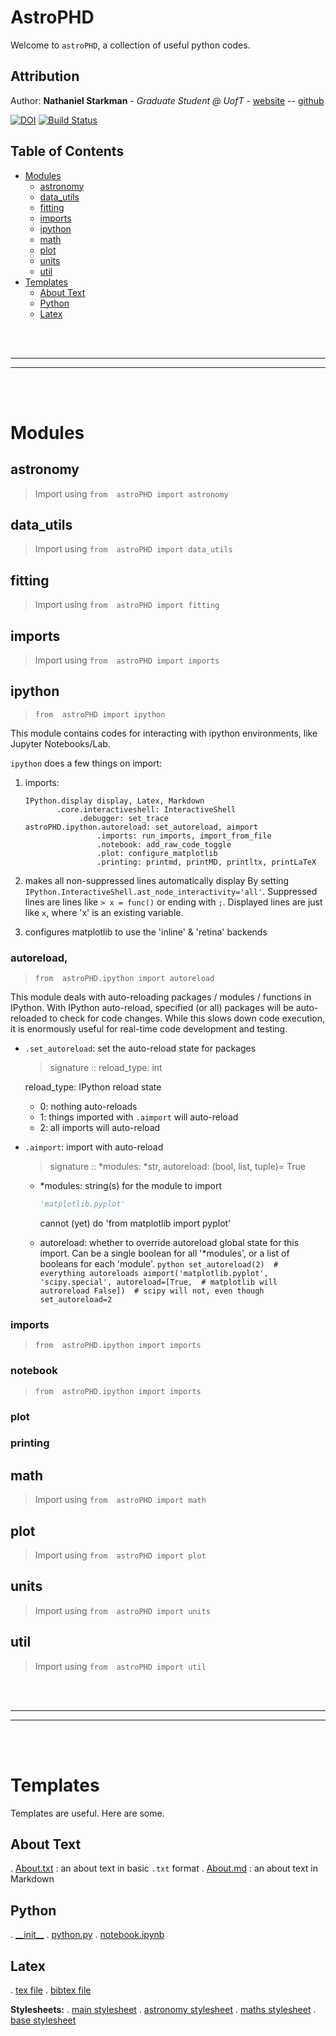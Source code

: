 # AstroPHD

Welcome to 	`astroPHD`, a collection of useful python codes.

## Attribution

Author: **Nathaniel Starkman** - *Graduate Student @ UofT* - [website](http://www.astro.utoronto.ca/~starkman/) -- [github](https://github.com/nstarman)

[![DOI](https://zenodo.org/badge/192425953.svg)](https://zenodo.org/badge/latestdoi/192425953)
[![Build Status](https://travis-ci.org/nstarman/astroPHD.svg?branch=master)](https://travis-ci.org/nstarman/astroPHD)


##  Table of Contents
<!-- MarkdownTOC levels="1,2" autolink="true" -->

- [Modules](#modules)
    - [astronomy](#astronomy)
    - [data_utils](#data_utils)
    - [fitting](#fitting)
    - [imports](#imports)
    - [ipython](#ipython)
    - [math](#math)
    - [plot](#plot)
    - [units](#units)
    - [util](#util)
- [Templates](#templates)
    - [About Text](#about-text)
    - [Python](#python)
    - [Latex](#latex)

<!-- /MarkdownTOC -->


<br><br>
- - -
- - -
<br><br>

<a id="modules"></a>
# Modules

<a id="astronomy"></a>
## astronomy
> Import using `from  astroPHD import astronomy`


<a id="data_utils"></a>
## data_utils
> Import using `from  astroPHD import data_utils`


<a id="fitting"></a>
## fitting
> Import using `from  astroPHD import fitting`


<a id="imports"></a>
## imports
> Import using `from  astroPHD import imports`


<a id="ipython"></a>
## ipython
> `from  astroPHD import ipython`

This module contains codes for interacting with ipython environments, like Jupyter Notebooks/Lab.

`ipython` does a few things on import:

1. imports:
    ```
    IPython.display display, Latex, Markdown
           .core.interactiveshell: InteractiveShell
                .debugger: set_trace
    astroPHD.ipython.autoreload: set_autoreload, aimport
                    .imports: run_imports, import_from_file
                    .notebook: add_raw_code_toggle
                    .plot: configure_matplotlib
                    .printing: printmd, printMD, printltx, printLaTeX
    ```
2. makes all non-suppressed lines automatically display
    By setting `IPython.InteractiveShell.ast_node_interactivity='all'`.
    Suppressed lines are lines like `> x = func()` or ending with `;`.
    Displayed lines are just like `x`, where 'x' is an existing variable.

3. configures matplotlib to use the 'inline' & 'retina' backends



<a id="autoreload"></a>
### autoreload,
> `from  astroPHD.ipython import autoreload`

This module deals with auto-reloading packages / modules / functions in IPython. With IPython auto-reload, specified (or all) packages will be auto-reloaded to check for code changes. While this slows down code execution, it is enormously useful for real-time code development and testing.

- `.set_autoreload`: set the auto-reload state for packages
    > signature :: reload_type: int

    reload_type: IPython reload state

    + 0: nothing auto-reloads
    + 1: things imported with `.aimport` will auto-reload
    + 2: all imports will auto-reload

- `.aimport`: import with auto-reload
    > signature :: \*modules: \*str, autoreload: (bool, list, tuple)= True
    
    + \*modules: string(s) for the module to import  
        ```python
        'matplotlib.pyplot'
        ```
        
        cannot (yet) do 'from matplotlib import pyplot'

    + autoreload: whether to override autoreload global state for this import.
      Can be a single boolean for all '\*modules', or a list of booleans for each 'module'.
          ```python
          set_autoreload(2)  # everything autoreloads
          aimport('matplotlib.pyplot', 'scipy.special',
                 autoreload=[True,  # matplotlib will autroreload
                            False])  # scipy will not, even though set_autoreload=2
          ```

<a id="imports-1"></a>
### imports
> `from  astroPHD.ipython import imports`


<a id="notebook"></a>
### notebook
> `from  astroPHD.ipython import imports`

<a id="plot"></a>
### plot

<a id="printing"></a>
### printing


<a id="math"></a>

<a id="math"></a>
## math
> Import using `from  astroPHD import math`


<a id="plot"></a>
## plot
> Import using `from  astroPHD import plot`


<a id="units"></a>
## units
> Import using `from  astroPHD import units`


<a id="util"></a>
## util
> Import using `from  astroPHD import util`


<br><br>
- - -
- - -
<br><br>

<a id="templates"></a>
# Templates
Templates are useful. Here are some.

<a id="about-text"></a>
## About Text
. [About.txt](templates/ABOUT/ABOUT.txt) : an about text in basic `.txt` format
. [About.md](templates/ABOUT/ABOUT.md) : an about text in Markdown

<a id="python"></a>
## Python

. [\_\_init\_\_](templates/python/__init__.py "initialization file")
. [python.py](templates/python/python.py "standard python file")
. [notebook.ipynb](templates/python/notebook.ipynb "standard Jupter Notebook")

<a id="latex"></a>
## Latex

. [tex file](templates/latex/main.tex)
. [bibtex file](templates/latex/main.bib)

**Stylesheets:**
. [main stylesheet](templates/latex/util/main.cls)
. [astronomy stylesheet](templates/latex/util/astronomy.cls)
. [maths stylesheet](templates/latex/util/maths.cls)
. [base stylesheet](templates/latex/util/base.cls)
